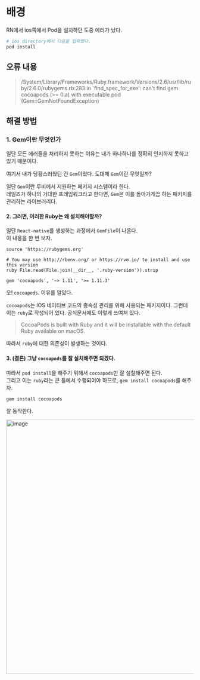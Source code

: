 # 배경

RN에서 ios쪽에서 Pod을 설치하던 도중 에러가 났다.
```bash
# ios directory에서 다음을 입력했다.
pod install
```

## 오류 내용

> /System/Library/Frameworks/Ruby.framework/Versions/2.6/usr/lib/ruby/2.6.0/rubygems.rb:283:in `find_spec_for_exe': can't find gem cocoapods (>= 0.a) with executable pod (Gem::GemNotFoundException)

## 해결 방법

### 1. Gem이란 무엇인가

일단 모든 에러들을 처리하지 못하는 이유는 내가 하나하나를 정확히 인지하지 못하고 있기 때문이다.

여기서 내가 당황스러웠던 건 `Gem`이었다. 도대체 `Gem`이란 무엇일까?

일단 `Gem`이란 루비에서 지원하는 페키지 시스템이라 한다.  
레일즈가 하나의 거대한 프레임워크라고 한다면, `Gem`은 이를 돌아가게끔 하는 패키지를 관리하는 라이브러리다.

#### 2. 그러면, 이러한 Ruby는 왜 설치해야할까?

일단 `React-native`를 생성하는 과정에서 `GemFile`이 나온다.  
이 내용을 한 번 보자.  


```shell
source 'https://rubygems.org'

# You may use http://rbenv.org/ or https://rvm.io/ to install and use this version
ruby File.read(File.join(__dir__, '.ruby-version')).strip

gem 'cocoapods', '~> 1.11', '>= 1.11.3'
```

오! `cocoapods`. 이유를 알았다. 

`cocoapods`는 IOS 네이티브 코드의 종속성 관리를 위해 사용되는 패키지이다. 
그런데 이는 `ruby`로 작성되어 있다. 공식문서에도 이렇게 쓰여져 있다.

> CocoaPods is built with Ruby and it will be installable with the default Ruby available on macOS.

따라서 `ruby`에 대한 의존성이 발생하는 것이다.

#### 3. (결론) 그냥 `cocoapods`를 잘 설치해주면 되겠다.

따라서 `pod install`을 해주기 위해서 `cocoapods`만 잘 설칠해주면 된다.  
그리고 이는 `ruby`라는 큰 틀에서 수행되어야 하므로, `gem install cocoapods`를 해주자.

```bash
gem install cocoapods
```

잘 동작한다.

<img width="681" alt="image" src="https://user-images.githubusercontent.com/78713176/228419221-bf776191-5f2a-44f6-b20c-76e7b031fc0c.png">
